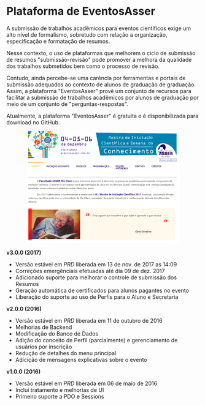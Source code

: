 # Plataforma de EventosAsser

A submissão de trabalhos acadêmicos para eventos científicos exige um alto nível de formalismo, sobretudo com relação a organização, especificação e formatação de resumos. 

Nesse contexto, o uso de plataformas que melhorem o ciclo de submissão de resumos "submissão-revisão" pode promover a melhora da qualidade dos trabalhos submetidos bem como o processo de revisão. 

Contudo, ainda percebe-se uma carência por ferramentas e portais de submissão adequados ao contexto de alunos de graduação de graduação. Assim, a plataforma "EventosAsser" provê um conjunto de recursos para facilitar a submissão de trabalhos acadêmicos por alunos de graduação por meio de um conjunto de "perguntas-respostas". 

Atualmente, a plataforma "EventosAsser" é gratuita e é disponibilizada para download no GitHub.

<p align="center">
  <img width="400" src="eventosasser.png" alt="Screenshot"/>
</p>

**v3.0.0 (2017)**
   - Versão estável em *PRD* liberada em 13 de nov. de 2017 as 14:09
   - Correções emergênciais efetuadas até dia 09 de dez. 2017
   - Adicionado suporte para melhorar o controle de submissão dos Resumos
   - Geração automática de certificados para alunos pagantes no evento
   - Liberação do suporte ao uso de Perfis para o Aluno e Secretaria

**v2.0.0 (2016)**
   - Versão estável em *PRD* liberada em 11 de outubro de 2016
   - Melhorias de Backend
   - Modificação do Banco de Dados
   - Adição do conceito de Perfil (parcialmente) e gerenciamento de usuários por inscrição
   - Redução de detalhes do menu principal
   - Adicição de mensagens explicativas sobre o evento

**v1.0.0 (2016)**
   - Versão estável em *PRD* liberada em 06 de maio de 2016   
   - Inclui tratamento e melhorias de UI
   - Primeiro suporte a PDO e Sessions
